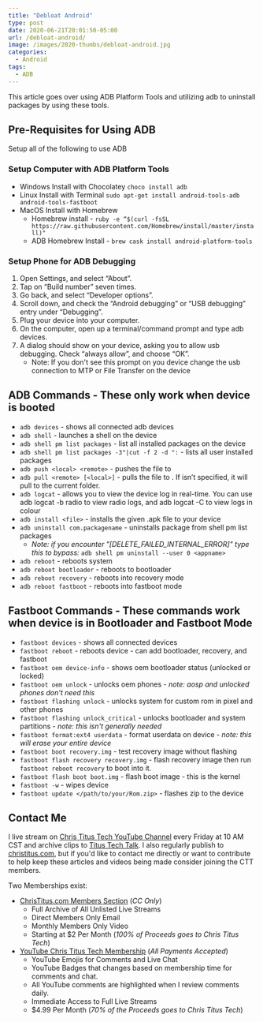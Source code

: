 ```yaml
---
title: "Debloat Android"
type: post
date: 2020-06-21T20:01:50-05:00
url: /debloat-android/
image: /images/2020-thumbs/debloat-android.jpg
categories:
  - Android
tags:
  - ADB
---
```

This article goes over using ADB Platform Tools and utilizing adb to uninstall packages by using these tools.
<!--more-->

## Pre-Requisites for Using ADB
Setup all of the following to use ADB

### Setup Computer with ADB Platform Tools
  - Windows Install with Chocolatey `choco install adb`
  - Linux Install with Terminal `sudo apt-get install android-tools-adb android-tools-fastboot`
  - MacOS Install with Homebrew
      - Homebrew install - `ruby -e “$(curl -fsSL https://raw.githubusercontent.com/Homebrew/install/master/install)"`
      - ADB Homebrew Install - `brew cask install android-platform-tools`

### Setup Phone for ADB Debugging
1. Open Settings, and select “About”.
2. Tap on “Build number” seven times.
3. Go back, and select “Developer options”.
4. Scroll down, and check the “Android debugging” or “USB debugging” entry under “Debugging”.
5. Plug your device into your computer.
6. On the computer, open up a terminal/command prompt and type adb devices.
7. A dialog should show on your device, asking you to allow usb debugging. Check “always allow”, and choose “OK”.
    - Note: If you don't see this prompt on you device change the usb connection to MTP or File Transfer on the device

## ADB Commands - These only work when device is booted
  - `adb devices` - shows all connected adb devices
  - `adb shell` - launches a shell on the device
  - `adb shell pm list packages` - list all installed packages on the device
  - `adb shell pm list packages -3"|cut -f 2 -d ":` - lists all user installed packages
  - `adb push <local> <remote>` - pushes the file <local> to <remote>
  - `adb pull <remote> [<local>]` - pulls the file <remote> to <local>. If <local> isn’t specified, it will pull to the current folder.
  - `adb logcat` - allows you to view the device log in real-time. You can use adb logcat -b radio to view radio logs, and adb logcat -C to view logs in colour
  - `adb install <file>` - installs the given .apk file to your device
  - `adb uninstall com.packagename` - uninstalls package from shell pm list packages
    - *Note: if you encounter "[DELETE_FAILED_INTERNAL_ERROR]" type this to bypass:* `adb shell pm uninstall --user 0 <appname>`
  - `adb reboot` - reboots system
  - `adb reboot bootloader` - reboots to bootloader
  - `adb reboot recovery` - reboots into recovery mode
  - `adb reboot fastboot` - reboots into fastboot mode

## Fastboot Commands - These commands work when device is in Bootloader and Fastboot Mode
  - `fastboot devices` - shows all connected devices
  - `fastboot reboot` - reboots device - can add bootloader, recovery, and fastboot
  - `fastboot oem device-info` - shows oem bootloader status (unlocked or locked)
  - `fastboot oem unlock` - unlocks oem phones - *note: aosp and unlocked phones don't need this*
  - `fastboot flashing unlock` - unlocks system for custom rom in pixel and other phones
  - `fastboot flashing unlock_critical` - unlocks bootloader and system partitions - *note: this isn't generally needed*
  - `fastboot format:ext4 userdata` - format userdata on device - *note: this will erase your entire device*
  - `fastboot boot recovery.img` - test recovery image without flashing
  - `fastboot flash recovery recovery.img` - flash recovery image then run `fastboot reboot recovery` to boot into it. 
  - `fastboot flash boot boot.img` - flash boot image - this is the kernel
  - `fastboot -w` - wipes device
  - `fastboot update </path/to/your/Rom.zip>` - flashes zip to the device

## Contact Me

I live stream on [Chris Titus Tech YouTube Channel][1] every Friday at 10 AM CST and archive clips to [Titus Tech Talk][2]. I also regularly publish to [christitus.com][3], but if you'd like to contact me directly or want to contribute to help keep these articles and videos being made consider joining the CTT members. 

Two Memberships exist:
- [ChrisTitus.com Members Section][4] (_CC Only_)
  - Full Archive of All Unlisted Live Streams
  - Direct Members Only Email
  - Monthly Members Only Video
  - Starting at $2 Per Month (_100% of Proceeds goes to Chris Titus Tech_)
- [YouTube Chris Titus Tech Membership][5] (_All Payments Accepted_)
  - YouTube Emojis for Comments and Live Chat
  - YouTube Badges that changes based on membership time for comments and chat.
  - All YouTube comments are highlighted when I review comments daily. 
  - Immediate Access to Full Live Streams
  - $4.99 Per Month (_70% of the Proceeds goes to Chris Titus Tech_)

 [1]: https://www.youtube.com/c/ChrisTitusTech
 [2]: https://www.youtube.com/c/ChrisTitusTechStreams
 [3]: https://christitus.com/
 [4]: https://christitus.com/members
 [5]: https://links.christitus.com/join